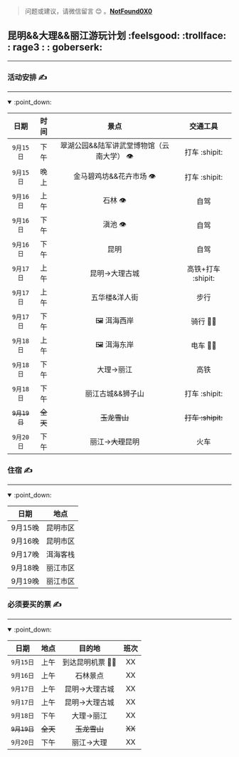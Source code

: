 >问题或建议，请微信留言 :blush: 。**[NotFound0X0](#jump_8)**
##  昆明&&大理&&丽江游玩计划 :feelsgood: :trollface: : rage3 : : goberserk:

---
### 活动安排 :writing_hand:
---
<details open >

  <summary> :point_down:</summary>
  
| 日期   |时间 |景点 |  交通工具|
|:-----:|:--:|:-------------:|:--: |
| ` 9月15日 `|下午| 翠湖公园&&陆军讲武堂博物馆（云南大学） :eye: | 打车 :shipit:|
|  ` 9月15日 ` |晚上| 金马碧鸡坊&&花卉市场 :eye: | 打车 :shipit: |
| ` 9月16日 ` | 上午 | 石林 :eye: | 自驾 |
| ` 9月16日 `| 下午 |滇池 :eye: | 自驾 |
|  ` 9月16日 ` | 下午|昆明 | 自驾 |
|  ` 9月17日 ` | 上午| 昆明→大理古城 | 高铁+打车 :shipit:  |
|  ` 9月17日 ` | 上午| 五华楼&洋人街 | 步行 |
| ` 9月17日 ` | 下午|  :framed_picture: 洱海西岸	 | 骑行 :biking_man: |
|  ` 9月18日 `| 上午|  :framed_picture:	 洱海东岸| 电车 :mountain_biking_woman: |
|  ` 9月18日 `| 下午| 大理→丽江 | 高铁 |
|  ` 9月18日 `| 下午| 丽江古城&&狮子山 | 打车 :shipit:  |
| ~~` 9月19日 `~~| ~~全天~~| ~~玉龙雪山~~ | ~~打车 :shipit:~~  |
|  ` 9月20日 `| 下午|丽江→~~大理~~昆明 | 火车 |

</details>

### 住宿 :writing_hand:
---

<details open >
  
<summary> :point_down:</summary>
  
| 日期   |地点 |
|:-----:|:--:|
| 9月15晚 |昆明市区|
| 9月16晚 |昆明市区|
| 9月17晚 |洱海客栈|
| 9月18晚 |丽江市区|
| 9月19晚 |丽江市区|

</details>

###  必须要买的票 :writing_hand:

---
<details open >
  
<summary> :point_down: </summary>
  
| 日期   | 地点 | 目的地 | 班次 |
|:-----:|:--:|:-------------:|:--:|
| ` 9月15日 `|上午| 到达昆明机票 :pilot: | XX|
| ` 9月16日 `|上午| 石林景点 | XX|
| ` 9月17日 `|上午| 昆明→大理古城 | XX|
| ` 9月17日 `|上午| 昆明→大理古城 | XX|
|` 9月18日 `| 下午| 大理→丽江 | XX|
| ~~` 9月19日 `~~| ~~全天~~| ~~玉龙雪山~~ | ~~XX~~|
|  ` 9月20日 `| 下午|丽江→大理 | XX| 
